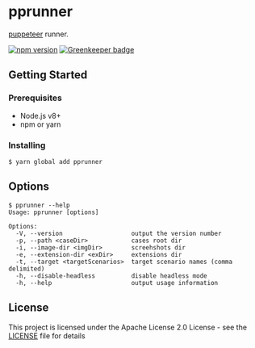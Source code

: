 # pprunner

[puppeteer](https://github.com/GoogleChrome/puppeteer) runner.

[![npm version](https://badge.fury.io/js/pprunner.svg)](https://badge.fury.io/js/pprunner) [![Greenkeeper badge](https://badges.greenkeeper.io/akito0107/pprunner.svg)](https://greenkeeper.io/)

## Getting Started

### Prerequisites
- Node.js v8+
- npm or yarn

### Installing
```
$ yarn global add pprunner
```

## Options
```
$ pprunner --help
Usage: pprunner [options]

Options:
  -V, --version                   output the version number
  -p, --path <caseDir>            cases root dir
  -i, --image-dir <imgDir>        screehshots dir
  -e, --extension-dir <exDir>     extensions dir
  -t, --target <targetScenarios>  target scenario names (comma delimited)
  -h, --disable-headless          disable headless mode
  -h, --help                      output usage information
```

## License
This project is licensed under the Apache License 2.0 License - see the [LICENSE](LICENSE) file for details
